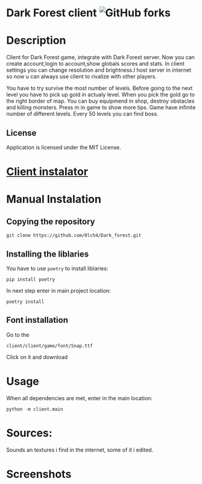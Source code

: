 # Dark Forest client ![GitHub forks](https://img.shields.io/badge/Version-1.4.0-red)

# Description

Client for Dark Forest game, integrate with Dark Forest server. Now you can create account,login to account,show globals scores and stats. In client settings you can change resolution and brightness.I host server in internet so now u can always use client to rivalize with other players.

You have to try survive the most number of levels. Before going to the next level you have to pick up gold in actualy level. When you pick the gold go to the right border of map. You can buy equipmend in shop, destroy obstacles and killing monsters. Press m in game to show more tips. Game have infinite number of different levels. Every 50 levels you can find boss.

## License

Application is licensed under the MIT License.

# [Client instalator](https://drive.google.com/drive/folders/1VaAz0Dw-3dUOMgjF_Wv8NaGZLofEAw8w?usp=sharing)

# Manual Instalation

## Copying the repository

```
git clone https://github.com/0lch4/Dark_forest.git
```

## Installing the liblaries

You have to use `poetry` to install liblaries:

```
pip install poetry
```

In next step enter in main project location:

```
poetry install
```

## Font installation

Go to the 
```
client/client/game/font/Snap.ttf
``` 
Click on it and download

# Usage

When all dependencies are met, enter in the main location:

```
python -m client.main
```
# Sources:
Sounds an textures i find in the internet, some of it i edited.

# Screenshots
